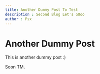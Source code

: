 ```yaml
---
title: Another Dummy Post To Test
description : Second Blog Let's GOoo
author : Psx
---
```


# Another Dummy Post


This is another dummy post :)

Soon TM.
